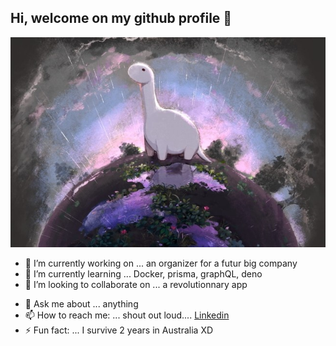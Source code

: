 ## Hi, welcome on my github profile 👋

![deno](deno-real.jpg)

- 🔭 I’m currently working on ... an organizer for a futur big company
- 🌱 I’m currently learning ... Docker, prisma, graphQL, deno
- 👯 I’m looking to collaborate on ... a revolutionnary app
 <!--- - 🤔 I’m looking for help with ... email server--->
- 💬 Ask me about ... anything
- 📫 How to reach me: ... shout out loud.... [Linkedin](https://www.linkedin.com/in/marc-schiavone/)
- ⚡ Fun fact: ... I survive 2 years in Australia XD
